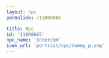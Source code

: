```yaml
---
layout: npc
permalink: /11000665

title: Npc
id: '11000665'
npc_name: 'Intercom'
icon_url: 'portrait/npc/dummy_p.png'
---
```

